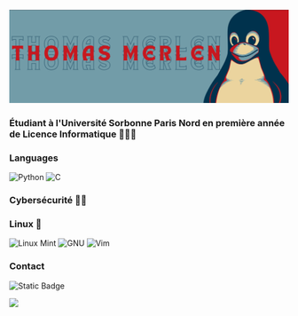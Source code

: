 ![](https://raw.githubusercontent.com/thomas-merlen/thomas-merlen/master/banner_github.png)

### Étudiant à l'Université Sorbonne Paris Nord en première année de Licence Informatique 🧑🏼‍💼

### Languages

![Python](https://img.shields.io/badge/-Python-000?&logo=Python&color=729ca8)
![C](https://img.shields.io/badge/-C-000?&logo=C&color=729ca8)

### Cybersécurité 👨‍💻

### Linux 🐧

![Linux Mint](https://img.shields.io/badge/-Linux_Mint-000?&logo=linuxmint&color=729ca8)
![GNU](https://img.shields.io/badge/-GNU-000?&logo=GNU&color=729ca8)
![Vim](https://img.shields.io/badge/-Vim-000?&logo=Vim&color=729ca8)

### Contact 

![Static Badge](https://img.shields.io/badge/%F0%9F%93%A9_-thomas.merlen%40outlook.com-729ca8)

<img height="137px" src="https://github-readme-stats.vercel.app/api/top-langs/?username=thomas-merlen&hide=html&hide_title=true&hide_border=true&layout=compact&langs_count=6&exclude_repo=comp426,Redventures-Movie-Quotes&text_color=000&icon_color=fff&bg_color=729ca8&theme=graywhite" />

